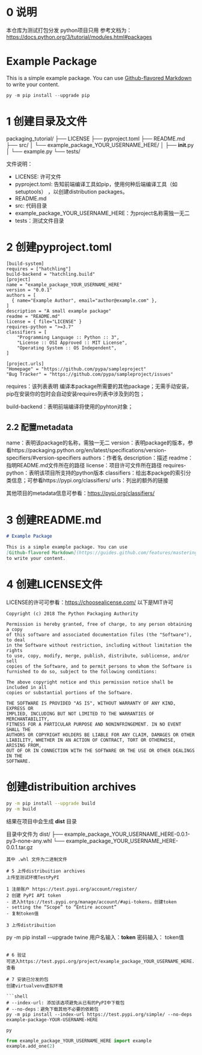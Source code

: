 
# 0 说明
本仓库为测试打包分发 python项目只用
参考文档为：https://docs.python.org/3/tutorial/modules.html#packages



# Example Package

This is a simple example package. You can use
[Github-flavored Markdown](https://guides.github.com/features/mastering-markdown/)
to write your content.


```python
py -m pip install --upgrade pip
```

# 1 创建目录及文件
packaging_tutorial/
├── LICENSE
├── pyproject.toml
├── README.md
├── src/
│   └── example_package_YOUR_USERNAME_HERE/
│       ├── __init__.py
│       └── example.py
└── tests/

文件说明：
- LICENSE: 许可文件
- pyproject.toml: 告知前端编译工具如pip，使用何种后端编译工具（如setuptools） ，以创建distribution packages。
- README.md 
- src: 代码目录
- example_package_YOUR_USERNAME_HERE：为project名称需独一无二
- tests：测试文件目录

# 2 创建pyproject.toml

```
[build-system]
requires = ["hatchling"]
build-backend = "hatchling.build"
[project]
name = "example_package_YOUR_USERNAME_HERE"
version = "0.0.1"
authors = [
  { name="Example Author", email="author@example.com" },
]
description = "A small example package"
readme = "README.md"
license = { file="LICENSE" }
requires-python = ">=3.7"
classifiers = [
    "Programming Language :: Python :: 3",
    "License :: OSI Approved :: MIT License",
    "Operating System :: OS Independent",
]

[project.urls]
"Homepage" = "https://github.com/pypa/sampleproject"
"Bug Tracker" = "https://github.com/pypa/sampleproject/issues"
```

requires：该列表表明 编译本package所需要的其他package；无需手动安装，pip在安装你的包时会自动安装requires列表中涉及到的包；

build-backend：表明前端编译将使用的pyhton对象；

## 2.2 配置metadata
name：表明该package的名称，需独一无二
version：表明package的版本，参看https://packaging.python.org/en/latest/specifications/version-specifiers/#version-specifiers
authors：作者名
description：描述
readme：指明README.md文件所在的路径
license：项目许可文件所在路径
requires-python：表明该项目所支持的python版本
classifiers：给出本packge的索引分类信息；可参看https://pypi.org/classifiers/
urls：列出的额外的链接

其他项目的metadata信息可参看：https://pypi.org/classifiers/



# 3 创建README.md

```markdown
# Example Package

This is a simple example package. You can use
[Github-flavored Markdown](https://guides.github.com/features/mastering-markdown/)
to write your content.
```

# 4 创建LICENSE文件

LICENSE的许可可参看：https://choosealicense.com/
以下是MIT许可
```LICENSE
Copyright (c) 2018 The Python Packaging Authority

Permission is hereby granted, free of charge, to any person obtaining a copy
of this software and associated documentation files (the "Software"), to deal
in the Software without restriction, including without limitation the rights
to use, copy, modify, merge, publish, distribute, sublicense, and/or sell
copies of the Software, and to permit persons to whom the Software is
furnished to do so, subject to the following conditions:

The above copyright notice and this permission notice shall be included in all
copies or substantial portions of the Software.

THE SOFTWARE IS PROVIDED "AS IS", WITHOUT WARRANTY OF ANY KIND, EXPRESS OR
IMPLIED, INCLUDING BUT NOT LIMITED TO THE WARRANTIES OF MERCHANTABILITY,
FITNESS FOR A PARTICULAR PURPOSE AND NONINFRINGEMENT. IN NO EVENT SHALL THE
AUTHORS OR COPYRIGHT HOLDERS BE LIABLE FOR ANY CLAIM, DAMAGES OR OTHER
LIABILITY, WHETHER IN AN ACTION OF CONTRACT, TORT OR OTHERWISE, ARISING FROM,
OUT OF OR IN CONNECTION WITH THE SOFTWARE OR THE USE OR OTHER DEALINGS IN THE
SOFTWARE.
```

# 创建distribuition archives

```bash
py -m pip install --upgrade build
py -m build
```

结果在项目中会生成 **dist** 目录

目录中文件为
dist/
├── example_package_YOUR_USERNAME_HERE-0.0.1-py3-none-any.whl
└── example_package_YOUR_USERNAME_HERE-0.0.1.tar.gz

```
其中 .whl 文件为二进制文件

# 5 上传distribuition archives
上传至测试环境TestPyPI

1 注册账户 https://test.pypi.org/account/register/
2 创建 PyPI API token
- 进入https://test.pypi.org/manage/account/#api-tokens，创建token
- setting the “Scope” to “Entire account”
- 复制token值

3 上传distribuition

```
py -m pip install --upgrade twine
用户名输入：__token__
密码输入： token值 
```

# 6 验证
可进入https://test.pypi.org/project/example_package_YOUR_USERNAME_HERE.查看

# 7 安装已分发的包
创建virtualvenv虚拟环境

```shell
# --index-url: 添加该选项避免从已有的PyPI中下载包
# --no-deps：避免下载其他不必要的依赖包
py -m pip install --index-url https://test.pypi.org/simple/ --no-deps example-package-YOUR-USERNAME-HERE

```


```shell
py
```


```python
from example_package_YOUR_USERNAME_HERE import example
example.add_one(2)
```


